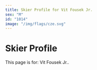 ```yaml
---
title: Skier Profile for Vit Fousek Jr.
sex: "M"
id: "1014"
image: "/img/flags/cze.svg" 
---
```


# Skier Profile

This page is for: Vit Fousek Jr..
    